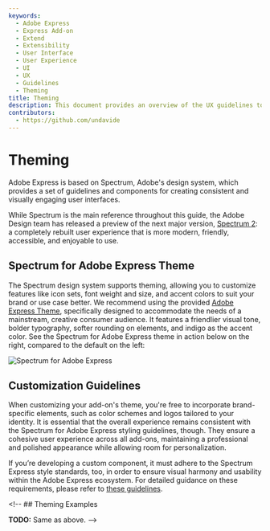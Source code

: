 ```yaml
---
keywords:
  - Adobe Express
  - Express Add-on 
  - Extend
  - Extensibility
  - User Interface
  - User Experience
  - UI
  - UX
  - Guidelines
  - Theming
title: Theming
description: This document provides an overview of the UX guidelines to follow when designing your Adobe Express add-on.
contributors:
  - https://github.com/undavide
---
```


# Theming

Adobe Express is based on Spectrum, Adobe's design system, which provides a set of guidelines and components for creating consistent and visually engaging user interfaces.

While Spectrum is the main reference throughout this guide, the Adobe Design team has released a preview of the next major version, [Spectrum 2](https://s2.spectrum.adobe.com/): a completely rebuilt user experience that is more modern, friendly, accessible, and enjoyable to use.

## Spectrum for Adobe Express Theme

The Spectrum design system supports theming, allowing you to customize features like icon sets, font weight and size, and accent colors to suit your brand or use case better. We recommend using the provided [Adobe Express Theme](https://spectrum.adobe.com/page/theming/#Available-themes), specifically designed to accommodate the needs of a mainstream, creative consumer audience. It features a friendlier visual tone, bolder typography, softer rounding on elements, and indigo as the accent color. See the Spectrum for Adobe Express theme in action below on the right, compared to the default on the left:

![Spectrum for Adobe Express](./img/components_theme.png)

## Customization Guidelines

When customizing your add-on's theme, you're free to incorporate brand-specific elements, such as color schemes and logos tailored to your identity. It is essential that the overall experience remains consistent with the Spectrum for Adobe Express styling guidelines, though. They ensure a cohesive user experience across all add-ons, maintaining a professional and polished appearance while allowing room for personalization.

If you’re developing a custom component, it must adhere to the Spectrum Express style standards, too, in order to ensure visual harmony and usability within the Adobe Express ecosystem. For detailed guidance on these requirements, please refer to [these guidelines](https://opensource.adobe.com/spectrum-web-components/tools/theme/#usage).

&lt;!-- ## Theming Examples

**TODO:** Same as above. --&gt;
